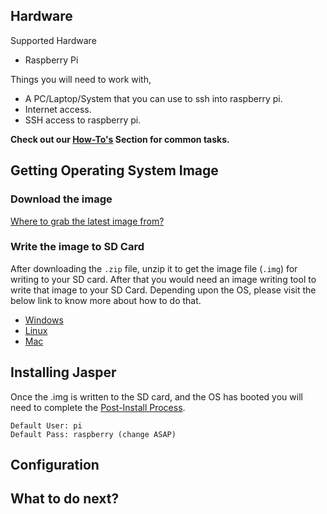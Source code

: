 ## Hardware
Supported Hardware
* Raspberry Pi

Things you will need to work with,
* A PC/Laptop/System that you can use to ssh into raspberry pi.
* Internet access.
* SSH access to raspberry pi.

**Check out our [How-To's](../how) Section for common tasks.**

## Getting Operating System Image
### Download the image
  [Where to grab the latest image from?](images/README.md)
### Write the image to SD Card
  After downloading the `.zip` file, unzip it to get the image file (`.img`) for writing to your SD card. After that you would need an image writing tool to write that image to your SD Card. Depending upon the OS, please visit the below link to know more about how to do that.
* [Windows](install-image/windows.md)
* [Linux](install-image/linux.md)
* [Mac](install-image/mac.md)

## Installing Jasper
Once the .img is written to the SD card, and the OS has booted you will need to complete the [Post-Install Process](jasper-client/Jasper-Post-Image-Setup.md).

    Default User: pi  
    Default Pass: raspberry (change ASAP)

## Configuration
## What to do next?
